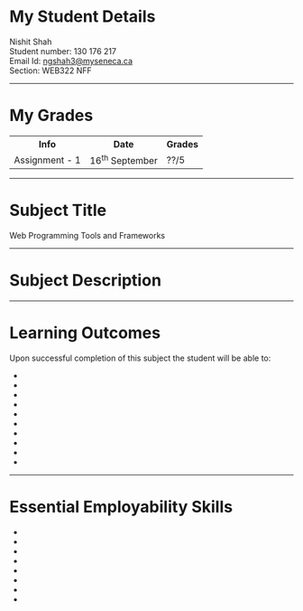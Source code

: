 # My Student Details
Nishit Shah<br>
Student number: 130 176 217<br>
Email Id: ngshah3@myseneca.ca<br>
Section: WEB322 NFF

<hr>

# My Grades
<table>
  <tr>
    <th>Info</th>
    <th>Date</th>
    <th>Grades</th>
  </tr>
  <tr>
    <td>Assignment - 1</td>
    <td>16<sup>th</sup> September</td>
    <td>??/5</td>
  </tr>
</table>

<hr>

# Subject Title

Web Programming Tools and Frameworks

<hr>

# Subject Description



<hr>

# Learning Outcomes

Upon successful completion of this subject the student will be able to:
<ul>
<li></li>
<li></li>
<li></li>
<li></li>
<li></li>
<li></li>
<li></li>
<li></li>
<li></li>
<li></li>
</ul>

<hr>

# Essential Employability Skills

<ul>
   <li></li>
   <li></li>
   <li></li>
   <li></li>
   <li></li>
   <li></li>
   <li></li>
   <li></li>
</ul>
